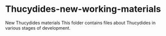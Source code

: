 # Thucydides-new-working-materials
New Thucydides materials
This folder contains files about Thucydides in various stages of development.
